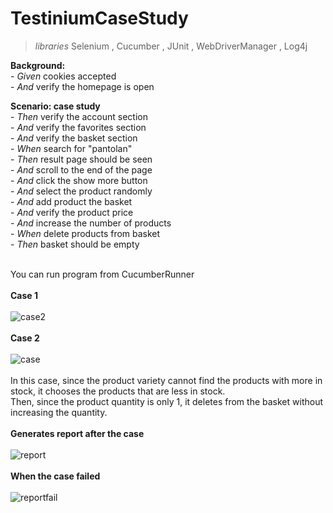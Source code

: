 # TestiniumCaseStudy
>*libraries*  Selenium , Cucumber , JUnit , WebDriverManager , Log4j
     
   **Background:**</br>
      - *Given* cookies accepted</br>
      - *And* verify the homepage is open</br>

  **Scenario: case study**</br>
    - *Then* verify the account section</br>
    - *And* verify the favorites section</br>
    - *And* verify the basket section</br>
    - *When* search for "pantolan"</br>
    - *Then* result page should be seen</br>
    - *And* scroll to the end of the page</br>
    - *And* click the show more button</br>
    - *And* select the product randomly</br>
    - *And* add product the basket</br>
    - *And* verify the product price</br>
    - *And* increase the number of products</br>
    - *When* delete products from basket</br>
    - *Then* basket should be empty</br>
    </br>
    
You can run program from CucumberRunner</br></br>
**Case 1**</br></br>
![case2](https://user-images.githubusercontent.com/88919177/147646328-cba871a6-19f6-4325-b472-afacb03ef666.gif)
</br></br>
**Case 2**</br></br>
![case](https://user-images.githubusercontent.com/88919177/147645916-2c06fe8d-d634-48c4-9ecd-da077b46faab.gif)
</br></br>
In this case, since the product variety cannot find the products with more in stock, it chooses the products that are less in stock.</br>
Then, since the product quantity is only 1, it deletes from the basket without increasing the quantity.
</br></br>
**Generates report after the case**</br></br>
![report](https://user-images.githubusercontent.com/88919177/147645944-18065d29-3a6e-40c6-829a-1c1c241021b5.gif)
</br></br>
**When the case failed**</br></br>
![reportfail](https://user-images.githubusercontent.com/88919177/147647325-f8291dbf-747f-4f54-ab39-02ae705cda9e.gif)

